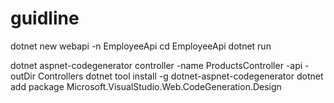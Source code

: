# guidline
dotnet new webapi -n EmployeeApi
cd EmployeeApi
dotnet run



dotnet aspnet-codegenerator controller -name ProductsController -api -outDir Controllers
dotnet tool install -g dotnet-aspnet-codegenerator
dotnet add package Microsoft.VisualStudio.Web.CodeGeneration.Design
